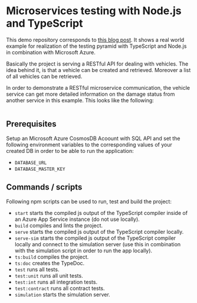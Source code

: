 # Microservices testing with Node.js and TypeScript

This demo repository corresponds to [this blog post](https://blog.novatec-gmbh.de/modern-microservice-testing-concept-real-world-example). It shows a real world example for realization of the testing pyramid with TypeScript and Node.js in combination with Microsoft Azure.

Basically the project is serving a RESTful API for dealing with vehicles. The idea behind it, is that a vehicle can be created and retrieved. Moreover a list of all vehicles can be retrieved.

In order to demonstrate a RESTful microservice communication, the vehicle service can get more detailed information on the damage status from another service in this example. This looks like the following:

<img>

## Prerequisites

Setup an Microsoft Azure CosmosDB Acoount with SQL API and set the following environment variables to the corresponding values of your created DB in order to be able to run the application:

- ```DATABASE_URL```
- ```DATABASE_MASTER_KEY```

## Commands / scripts

Following npm scripts can be used to run, test and build the project:

- ```start``` starts the compiled js output of the TypeScript compiler inside of an Azure App Service instance (do not use locally).
- ```build``` compiles and lints the project.
- ```serve``` starts the compiled js output of the TypeScript compiler locally.
- ```serve-sim``` starts the compiled js output of the TypeScript compiler locally and connect to the simulation server (use this in combination with the simulation script in order to run the app locally).
- ```ts:build``` compiles the project.
- ```ts:doc``` creates the TypeDoc.
- ```test``` runs all tests.
- ```test:unit``` runs all unit tests.
- ```test:int``` runs all integration tests.
- ```test:contract``` runs all contract tests.
- ```simulation``` starts the simulation server.
  